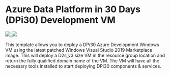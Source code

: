 # Azure Data Platform in 30 Days (DPi30) Development VM

<a href="https://portal.azure.com/#create/Microsoft.Template/uri/https%3A%2F%2Fraw.githubusercontent.com%2Finsidero%2FARM%2Fmaster%2Fdev-vm%2Fazuredeploy.json" target="_blank">
    <img src="http://azuredeploy.net/deploybutton.png"/>
</a>

<a href="http://armviz.io/#/?load=https%3A%2F%2Fraw.githubusercontent.com%2FDPi30-Team%2FARM%2Fmaster%2Fdev-vm%2Fazuredeploy.json" target="_blank">
    <img src="http://armviz.io/visualizebutton.png"/>
</a>

This template allows you to deploy a DPi30 Azure Development Windows VM using the latest patched Windows Visual Studio 2019 Marketplace image. This will deploy a D2s_v3 size VM in the resource group location and return the fully qualified domain name of the VM. The VM will have all the necessary tools installed to start deploying DPi30 components & services.

